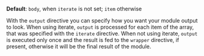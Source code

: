 **Default**: `body`, when `iterate` is not set; `item` otherwise

With the `output` directive you can specify how you want your module
output to look. When using iterate, `output` is processed for each item
of the array, that was specified with the `iterate` directive. When not
using iterate, `output` is executed only once and the result is fed to
the `wrapper` directive, if present, otherwise it will be the final
result of the module.